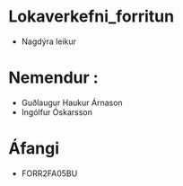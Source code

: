 # Lokaverkefni_forritun
* Nagdýra leikur
# Nemendur :
* Guðlaugur Haukur Árnason
* Ingólfur Óskarsson
# Áfangi 
* FORR2FA05BU
